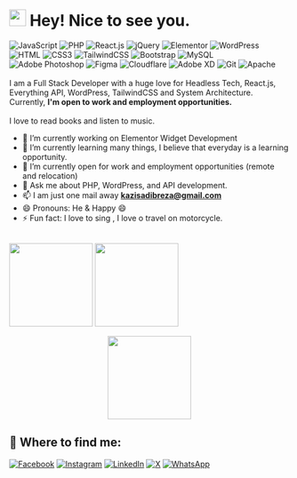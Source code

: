 # <img src="https://emojis.slackmojis.com/emojis/images/1531849430/4246/blob-sunglasses.gif?1531849430" width="30"/> Hey! Nice to see you.
![JavaScript](https://img.shields.io/badge/JavaScript-F7DF1E?style=flat-square&logo=javascript&logoColor=black)
![PHP](https://img.shields.io/badge/PHP-777BB4?style=flat-square&logo=php&logoColor=white)
![React.js](https://img.shields.io/badge/React.js-0081CB?style=flat-square&logo=react&logoColor=61DAFB)
![jQuery](https://img.shields.io/badge/jQuery-0769AD?style=flat-square&logo=jquery&logoColor=white)
![Elementor](https://img.shields.io/badge/Elementor-9146FF?style=flat-square&logo=elementor&logoColor=white)
![WordPress](https://img.shields.io/badge/Wordpress-21759B?style=flat-square&logo=wordpress&logoColor=white)
![HTML](https://img.shields.io/badge/HTML5-E34F26?style=flat-square&logo=html5&logoColor=white)
![CSS3](https://img.shields.io/badge/CSS3-1572B6?style=flat-square&logo=css3&logoColor=white)
![TailwindCSS](https://img.shields.io/badge/Tailwind_CSS-38B2AC?style=flat-square&logo=tailwind-css&logoColor=white)
![Bootstrap](https://img.shields.io/badge/Bootstrap-563D7C?style=flat-square&logo=bootstrap&logoColor=white)
![MySQL](https://img.shields.io/badge/MySQL-005C84?style=flat-square&logo=mysql&logoColor=white)
![Adobe Photoshop](https://img.shields.io/badge/adobe%20photoshop-%2331A8FF.svg?style=flat-square&logo=adobe%20photoshop&logoColor=white)
![Figma](https://img.shields.io/badge/figma-%23F24E1E.svg?style=flat-square&logo=figma&logoColor=white)
![Cloudflare](https://img.shields.io/badge/Cloudflare-F38020?style=flat-square&logo=Cloudflare&logoColor=white)
![Adobe XD](https://img.shields.io/badge/Adobe%20XD-470137?style=flat-square&logo=Adobe%20XD&logoColor=#FF61F6) 
![Git](https://img.shields.io/badge/git-%23F05033.svg?style=flat-square&logo=git&logoColor=white)
![Apache](https://img.shields.io/badge/apache-%23D42029.svg?style=flat-square&logo=apache&logoColor=white)
<br>
<br>
I am a Full Stack Developer with a huge love for Headless Tech, React.js, Everything API, WordPress, TailwindCSS and System Architecture. Currently, **I'm open to work and employment opportunities.**
<br>
<br>
I love to read books and listen to music.
<br>

- 🔭 I’m currently working on Elementor Widget Development<br>
- 🌱 I’m currently learning many things, I believe that everyday is a learning opportunity.<br>
- 👯 I’m currently open for work and employment opportunities (remote and relocation)<br>
- 💬 Ask me about  PHP, WordPress, and API development.<br>
- 📫 I am just one mail away **kazisadibreza@gmail.com**<br>
- 😄 Pronouns: He & Happy 😄<br>
- ⚡ Fun fact: I love to sing , I love o travel on motorcycle.<br>
<br>

<div align="left">
  <img src="https://github-readme-stats.vercel.app/api?username=kazisadibreza&theme=github_dark_dimmed&hide_border=false&include_all_commits=true&count_private=true" height="150" />
  <img src="https://github-readme-streak-stats.herokuapp.com/?user=kazisadibreza&theme=github_dark_dimmed&hide_border=true"  height="150"/>
</div>

<p align="center">
  <img src="https://github-readme-stats.vercel.app/api/top-langs/?username=kazisadibreza&theme=github_dark_dimmed&hide_border=true&include_all_commits=true&count_private=true&layout=compact"height="150" />
</p>






## 🔗 Where to find me:
[![Facebook](https://img.shields.io/badge/Facebook-%231877F2.svg?style=flat-square&logo=facebook&logoColor=white)](https://www.facebook.com/KaziSadibRezaa/)
[![Instagram](https://img.shields.io/badge/Instagram-%23E4405F.svg?style=flat-square&logo=instagram&logoColor=white)](https://www.instagram.com/kazisadibreza/)
[![LinkedIn](https://img.shields.io/badge/LinkedIn-%230077B5.svg?style=flat-square&logo=linkedin&logoColor=white)](https://www.linkedin.com/in/kazisadibreza/)
[![X](https://img.shields.io/badge/X-000000.svg?style=flat-square&logo=x&logoColor=white)](https://x.com/SadibKazi)
[![WhatsApp](https://img.shields.io/badge/WhatsApp-25D366.svg?style=flat-square&logo=whatsapp&logoColor=white)](https://wa.me/8801644424487)

